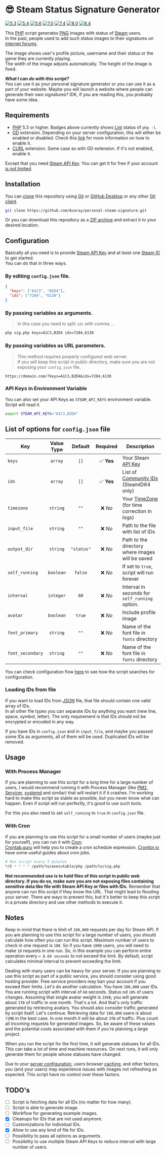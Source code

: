 # 😎 Steam Status Signature Generator

<!-- Remember to change branches in badges after PR to main -->

[![5.3](https://github.com/Avaray/personal-steam-signature/actions/workflows/test_PHP5.3.yml/badge.svg?branch=making-it-modern)](https://github.com/Avaray/personal-steam-signature/actions/workflows/test_PHP5.3.yml)
[![5.4](https://github.com/Avaray/personal-steam-signature/actions/workflows/test_PHP5.4.yml/badge.svg?branch=making-it-modern)](https://github.com/Avaray/personal-steam-signature/actions/workflows/test_PHP5.4.yml)
[![5.6](https://github.com/Avaray/personal-steam-signature/actions/workflows/test_PHP5.6.yml/badge.svg?branch=making-it-modern)](https://github.com/Avaray/personal-steam-signature/actions/workflows/test_PHP5.6.yml)
[![7.0](https://github.com/Avaray/personal-steam-signature/actions/workflows/test_PHP7.0.yml/badge.svg?branch=making-it-modern)](https://github.com/Avaray/personal-steam-signature/actions/workflows/test_PHP7.0.yml)
[![7.4](https://github.com/Avaray/personal-steam-signature/actions/workflows/test_PHP7.4.yml/badge.svg?branch=making-it-modern)](https://github.com/Avaray/personal-steam-signature/actions/workflows/test_PHP7.4.yml)
[![8.0](https://github.com/Avaray/personal-steam-signature/actions/workflows/test_PHP8.0.yml/badge.svg?branch=making-it-modern)](https://github.com/Avaray/personal-steam-signature/actions/workflows/test_PHP8.0.yml)
[![8.4](https://github.com/Avaray/personal-steam-signature/actions/workflows/test_PHP8.4.yml/badge.svg?branch=making-it-modern)](https://github.com/Avaray/personal-steam-signature/actions/workflows/test_PHP8.4.yml)

This [PHP](https://www.php.net/) script generates [PNG](https://en.wikipedia.org/wiki/PNG) images with status of [Steam](https://store.steampowered.com/) users.  
In the past, people used to add such status images to their signatures on [internet forums](https://en.wikipedia.org/wiki/Internet_forum).

The image shows user's profile picture, username and their status or the game they are currently playing.  
The width of the image adjusts automatically. The height of the image is fixed.

_**What I can do with this script?**_  
You can use it as your personal signature generator or you can use it as a part of your website. Maybe you will launch a website where people can generate their own signatures? IDK, if you are reading this, you probably have some idea.

## Requirements

- [PHP](https://www.php.net/) 5.3 or higher. Badges above currently shows [Lint](<https://en.wikipedia.org/wiki/Lint_(software)>) status of `php -l`.
- [GD](https://github.com/libgd/libgd) extension. Depending on your server configuration, this will either be enabled or disabled. Check this [link](https://stackoverflow.com/questions/2283199/enabling-installing-gd-extension-without-gd) for more information on how to enable it.
- [CURL](https://curl.se/) extension. Same case as with GD extension. If it's not enabled, enable it.

Except that you need [Steam API Key](https://steamcommunity.com/dev/apikey). You can get it for free if your account [is not limited](https://help.steampowered.com/en/faqs/view/71D3-35C2-AD96-AA3A).

## Installation

You can [clone](https://git-scm.com/docs/git-clone/en) this repository using [Git](https://git-scm.com/) or [GitHub Desktop](https://github.com/apps/desktop) or any other [Git client](https://git-scm.com/downloads/guis).

```bash
git clone https://github.com/Avaray/personal-steam-signature.git
```

Or you can download this repository as a [ZIP archive](https://github.com/Avaray/personal-steam-signature/archive/refs/heads/master.zip) and extract it to your desired location.

## Configuration

Basically all you need is to provide [Steam API Key](https://steamcommunity.com/dev) and at least one [Steam ID](https://developer.valvesoftware.com/wiki/SteamID) to get started.  
You can do that in three ways.

### By editing `config.json` file.

```json
{
  "keys": ["A1C3", "B2D4"],
  "ids": ["7284", "6130"]
}
```

### By passing variables as arguments.

> In this case you need to split `ids` with comma `,`.

```bash
php sig.php keys=A1C3,B2D4 ids=7284,6130
```

### By passing variables as URL parameters.

> This method requires properly configured web server.  
> If you will keep this script in public directory, make sure you are not exposing your `config.json` file.

```
https://domain.com/?keys=A1C3,B2D4&ids=7284,6130
```

### API Keys in Environment Variable

You can also set your API Keys as `STEAM_API_KEYS` environment variable. Script will read it.

```bash
export STEAM_API_KEYS="A1C3,B2D4"
```

## List of options for `config.json` file

| Key              | Value<br>Type |  Default   |  Required  | Description                                                                                       |
| ---------------- | :-----------: | :--------: | :--------: | ------------------------------------------------------------------------------------------------- |
| `keys`           |    `array`    |    `[]`    | ✅ **Yes** | Your Steam [API Key](https://steamcommunity.com/dev/apikey)                                       |
| `ids`            |    `array`    |    `[]`    | ✅ **Yes** | List of [Community IDs](https://developer.valvesoftware.com/wiki/SteamID) (SteamID64 only)        |
| `timezone`       |   `string`    |    `""`    |  ❌ _No_   | Your [TimeZone](https://www.php.net/manual/en/timezones.europe.php) (for time correction in logs) |
| `input_file`     |   `string`    |    `""`    |  ❌ _No_   | Path to the file with list of IDs                                                                 |
| `output_dir`     |   `string`    | `"status"` |  ❌ _No_   | Path to the directory where images will be saved                                                  |
| `self_running`   |   `boolean`   |  `false`   |  ❌ _No_   | If set to `true`, script will run forever                                                         |
| `interval`       |   `integer`   |    `60`    |  ❌ _No_   | Interval in seconds for `self_running` option.                                                    |
| `avatar`         |   `boolean`   |   `true`   |  ❌ _No_   | Include profile image                                                                             |
| `font_primary`   |   `string`    |    `""`    |  ❌ _No_   | Name of the font file in `fonts` directory                                                        |
| `font_secondary` |   `string`    |    `""`    |  ❌ _No_   | Name of the font file in `fonts` directory                                                        |

You can check configuration flow [here](FLOW.md) to see how the script searches for configuration.

### Loading IDs from file

If you want to load IDs from [JSON](https://www.w3schools.com/js/js_json_arrays.asp) file, that file should contain one valid array of IDs.  
In all other file types you can separate IDs by anything you want (new line, space, symbol, letter). The only requirement is that IDs should not be encrypted or encoded in any way.

If you have IDs in `config.json` and in `input_file`, and maybe you passed some IDs as arguments, all of them will be used. Duplicated IDs will be removed.

## Usage

### With Process Manager

If you are planning to use this script for a long time for a large number of users, I would recommend running it with Process Manager (like [PM2](https://github.com/Unitech/pm2), [Servicer](https://servicer.dev/), [systemd](https://en.wikipedia.org/wiki/Systemd) and similar) that will restart it if it crashes. I'm working hard to make this script as stable as possible, but you never know what can happen. Even if script will run perfectly, it's good to use such tools.

For this you also need to set `self_running` to `true` in `config.json` file.

### With Cron

If you are planning to use this script for a small number of users (maybe just for yourself), you can run it with [Cron](https://en.wikipedia.org/wiki/Cron).  
[Crontab.guru](https://crontab.guru/) will help you to create a cron schedule expression. [Cronitor.io](https://cronitor.io/guides/cron-jobs) have some useful guides about cron jobs.

```bash
# Run script every 5 minutes
*/5 * * * * /path/to/executable/php /path/to/sig.php
```

**Not recommended use is to hold files of this script in public web directory. If you do so, make sure you are not exposing files containing sensitive data like file with Steam API Key or files with IDs.** Remember that anyone can run this script if they know the URL. That might lead to flooding your server. There are ways to prevent this, but it's better to keep this script in a private directory and use other methods to execute it.

## Notes

Keep in mind that there is limit of `100,000` requests per day for Steam API. If you are planning to use this script for a large number of users, you should calculate how often you can run this script. Maximum number of users to check in one request is `100`. So if you have `1000` users, you will need to make `10` requests in one run. So, in this example you can perform entire operation every `≈ 8.64 seconds` to not exceed the limit. By default, script calculates minimal interval to prevent exceeding the limit.

Dealing with many users can be heavy for your server. If you are planning to use this script as part of a public service, you should consider using good hosting provider. Free service providers may ban your account if you exceed their limits. Let's do another calculation. You have `100,000` user IDs. You are running script with interval of `60` seconds. Status od `10%` of users changes. Assuming that single avatar weight is `25KB`, you will generate about `1TB` of traffic in one month. That's a lot. And that's only traffic generated by retrieving avatars. You should also consider traffic generated by script itself. Let's continue. Retrieving data for `100,000` users is about `72MB` in the best case. In one month it will be about `3TB` of traffic. Plus count all incoming requests for generated images. So, be aware of these values and the potential costs associated with them if you're planning a large project.

When you run the script for the first time, it will generate statuses for all IDs. This can take a lot of time and machine resources. On next runs, it will only generate them for people whose statuses have changed.

Due to your [server configuration](<https://en.wikipedia.org/wiki/Cache_(computing)>), users browser [caching](<https://en.wikipedia.org/wiki/Cache_(computing)>), and other factors, you (and your users) may experience issues with images not refreshing as expected. This script have no control over these factors.

## TODO's

- [ ] Script is fetching data for all IDs (no matter for how many).
- [ ] Script is able to generate image.
- [ ] Workflow for generating example images.
- [x] Cleanups for IDs that are not used anymore.
- [ ] Customizations for individual IDs.
- [x] Allow to use any kind of file for IDs.
- [ ] Possibility to pass all options as arguments.
- [ ] Possibility to use multiple Steam API Keys to reduce interval with large number of users.
